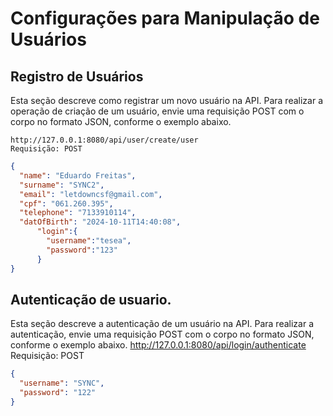 # Configurações para Manipulação de Usuários

## Registro de Usuários

Esta seção descreve como registrar um novo usuário na API. Para realizar a operação de criação de um usuário, envie uma
requisição POST com o corpo no formato JSON, conforme o exemplo abaixo.

    http://127.0.0.1:8080/api/user/create/user
    Requisição: POST

```json
{
  "name": "Eduardo Freitas",
  "surname": "SYNC2",
  "email": "letdowncsf@gmail.com",
  "cpf": "061.260.395",
  "telephone": "7133910114",
  "datOfBirth": "2024-10-11T14:40:08",
      "login":{
        "username":"tesea",
        "password":"123"
      }
}
  ```

## Autenticação de usuario.
Esta seção descreve a autenticação de um usuário na API. Para realizar a autenticação, envie uma requisição POST com o corpo no formato JSON, conforme o exemplo abaixo.
    http://127.0.0.1:8080/api/login/authenticate
    Requisição: POST

```json
{
  "username": "SYNC",
  "password": "122"
}
  ```